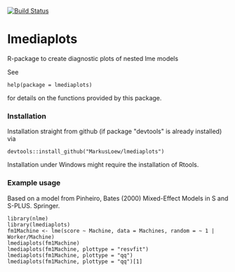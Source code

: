 [![Build Status](https://travis-ci.org/MarkusLoew/lmediaplots.svg?branch=master)](https://travis-ci.org/MarkusLoew/lmediaplots)

lmediaplots
==============

R-package to create diagnostic plots of nested lme models

See 

	help(package = lmediaplots) 

for details on the functions provided by this package.

### Installation

Installation straight from github (if package "devtools" is already installed) via

```{r}
devtools::install_github("MarkusLoew/lmediaplots")
```

Installation under Windows might require the installation of Rtools.

### Example usage
Based on a model from Pinheiro, Bates (2000) Mixed-Effect Models in S and S-PLUS. Springer.

```{r}
library(nlme)
library(lmediaplots)
fm1Machine <- lme(score ~ Machine, data = Machines, random = ~ 1 | Worker/Machine)
lmediaplots(fm1Machine)
lmediaplots(fm1Machine, plottype = "resvfit")
lmediaplots(fm1Machine, plottype = "qq")
lmediaplots(fm1Machine, plottype = "qq")[1]

```
